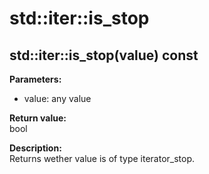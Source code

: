 # std::iter::is_stop

## std::iter::is_stop(value) const
**Parameters:**
- value: any value

**Return value:**  
bool

**Description:**  
Returns wether value is of type iterator_stop.